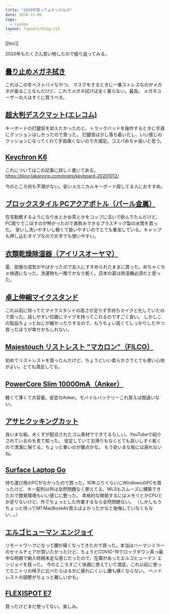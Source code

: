 ```yaml
---
title: "2020年買ってよかったもの"
date: 2020-12-06
tags:
  - random
layout: layouts/blog.njk
---
```


[[toc]]

2020年もたくさん買い物したので振り返ってみる。

## [曇り止めメガネ拭き](https://www.amazon.co.jp/dp/B089QM51ZT/ref=cm_sw_r_tw_dp_.Ko1Fb68R4YNY?_x_encoding=UTF8&psc=1)

これはこの冬ベストバイなやつ。
マスクをするときに一番ストレスなのがメガネが曇ることなんだけど、これでメガネ拭けば全く曇らない。最高。
メガネユーザーの人はすぐに買うべき。

## [超大判デスクマット(エレコム)](https://www.amazon.co.jp/dp/B0754DVKV2/ref=cm_sw_r_tw_dp_xXo1Fb1BSA2PS?_x_encoding=UTF8&psc=1)

キーボードの打鍵音を抑えたかったのと、トラックパッドを操作するときに手首にクッションほしかったので買った。
打鍵音は少し落ち着いたし、いい感じのクッションになってくれて手首痛くないので大満足。コスパめちゃ良いと思う。

## [Keychron K6](https://www.keychron.com/products/keychron-k6-wireless-mechanical-keyboard)

これについてはこの記事に詳しく書いてある。
https://blog.takanorip.com/posts/keyboard-20201012/

今のところ何も不満がない。安いメカニカルキーボード探してる人におすすめ。

## [ブロックスタイル PCアクアボトル（パール金属）](https://www.amazon.co.jp/dp/B0076E1TRG/ref=cm_sw_r_tw_dp_x_GYo1FbCAE5M5Z)

在宅勤務するようになり水とかお茶とかをコップに注いで飲んでたんだけど、PC周りでこぼすのが怖かったので直飲みできるプラスチック製の水筒を買った。
安いし洗いやすいし軽くて扱いやすいのでとても重宝している。キャップも押し込むタイプなので片手でも使いやすい。

## [衣類乾燥除湿器（アイリスオーヤマ）](https://www.amazon.co.jp/dp/B0194P7RCU/ref=cm_sw_r_tw_dp_dlC_mZo1Fb8B0BWR5?_x_encoding=UTF8&psc=1)

夏、部屋の湿気がやばかったので友人にすすめられたままに買った。めちゃくちゃ快適になった。洗濯物も一晩でかなり乾く。日本の夏は除湿機必須だと思った。

## [卓上伸縮マイクスタンド](https://www.amazon.co.jp/dp/B072151KG5/ref=cm_sw_r_tw_dp_x_p0o1FbS6YQNG5)

これ以前に持ってたマイクスタンドの高さが足りず手持ちマイクと化していたので買った。話しやすい位置にマイクを持ってこれるのですごく良い。
しかしこの製品ちょっとねじが緩かったりするので、もうちょい高くてしっかりしたやつ買ったほうが幸せかもしれない。

## [Majestouch リストレスト "マカロン"（FILCO）](https://www.amazon.co.jp/dp/B07LB3M4SM/ref=cm_sw_r_tw_dp_x_10o1FbA6Z3FZA)

初めてリストレストを買ったんだけど、ちょうどいい柔らかさでとても使い心地がよい。とても満足してる。

## [PowerCore Slim 10000mA（Anker）](https://www.amazon.co.jp/dp/B0851B8QGT/ref=cm_sw_r_tw_dp_x_h3o1FbFK98DK1)

軽くて薄くて大容量。安定のAnker。モバイルバッテリーこれ買えば間違いない。

## [アサヒクッキングカット](https://www.amazon.co.jp/dp/B000KL7Q9C/ref=cm_sw_r_tw_dp_x_h4o1FbD5V1YZE)

良いまな板。木くずが配合されたゴム素材でできてるらしい。YouTubeで紹介されているのを見て知った。
安定していて刃滑りもなくとても良いしすぐ乾くので清潔に保てる。ちょっと重いのが難点かな。
もう安いまな板には戻れないね。

## [Surface Laptop Go](https://www.microsoft.com/ja-jp/p/surface-laptop-go/94fc0bdgq7wv)

持ち運び用のPCがなかったので買った。10年ぶりくらいにWindowsのPCを買ったけど、キー配列以外は全然問題なく使えてる。WLSもスムーズに構築できたので開発環境もいい感じに整った。
本格的な開発するにはメモリとかCPUとか足りないけど、外でちょっとした作業するなら全然問題ない。
（しかしもうちょっと待ってM1 MacBookAir買えばよかったかなと後悔していなくもない…。）

## [エルゴヒューマン エンジョイ](https://www.ergohuman.jp/product/ergohuman_enjoy.php)

リモートワークになって腰が痛くなってきたので買った。本当はハーマンミラーのセイルチェアが買いたかったけど、ちょうどCOVID-19でロックダウン真っ最中な時期で輸入時期未定な感じだったので、在庫があったエルゴヒューマン エンジョイを買った。
今のところすごく快適に使えていて満足。これ以前に使ってたニトリの椅子に比べたらはるかに疲れにくいし腰も痛くならない。
ヘッドレストの調整がちょっと難しいかも。

## [FLEXISPOT E7](https://flexispot.jp/e7-set.html)

買ったけどまだ使ってない。楽しみ。